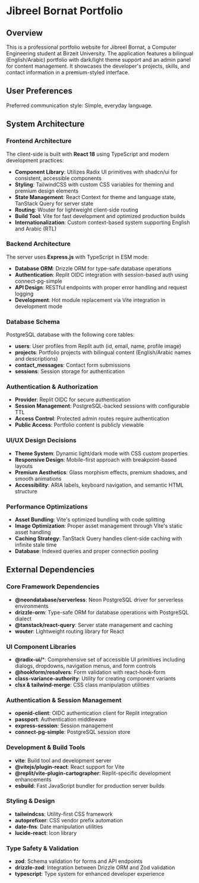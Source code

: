 # Jibreel Bornat Portfolio

## Overview

This is a professional portfolio website for Jibreel Bornat, a Computer Engineering student at Birzeit University. The application features a bilingual (English/Arabic) portfolio with dark/light theme support and an admin panel for content management. It showcases the developer's projects, skills, and contact information in a premium-styled interface.

## User Preferences

Preferred communication style: Simple, everyday language.

## System Architecture

### Frontend Architecture
The client-side is built with **React 18** using TypeScript and modern development practices:
- **Component Library**: Utilizes Radix UI primitives with shadcn/ui for consistent, accessible components
- **Styling**: TailwindCSS with custom CSS variables for theming and premium design elements
- **State Management**: React Context for theme and language state, TanStack Query for server state
- **Routing**: Wouter for lightweight client-side routing
- **Build Tool**: Vite for fast development and optimized production builds
- **Internationalization**: Custom context-based system supporting English and Arabic (RTL)

### Backend Architecture
The server uses **Express.js** with TypeScript in ESM mode:
- **Database ORM**: Drizzle ORM for type-safe database operations
- **Authentication**: Replit OIDC integration with session-based auth using connect-pg-simple
- **API Design**: RESTful endpoints with proper error handling and request logging
- **Development**: Hot module replacement via Vite integration in development mode

### Database Schema
PostgreSQL database with the following core tables:
- **users**: User profiles from Replit auth (id, email, name, profile image)
- **projects**: Portfolio projects with bilingual content (English/Arabic names and descriptions)
- **contact_messages**: Contact form submissions
- **sessions**: Session storage for authentication

### Authentication & Authorization
- **Provider**: Replit OIDC for secure authentication
- **Session Management**: PostgreSQL-backed sessions with configurable TTL
- **Access Control**: Protected admin routes require authentication
- **Public Access**: Portfolio content is publicly viewable

### UI/UX Design Decisions
- **Theme System**: Dynamic light/dark mode with CSS custom properties
- **Responsive Design**: Mobile-first approach with breakpoint-based layouts
- **Premium Aesthetics**: Glass morphism effects, premium shadows, and smooth animations
- **Accessibility**: ARIA labels, keyboard navigation, and semantic HTML structure

### Performance Optimizations
- **Asset Bundling**: Vite's optimized bundling with code splitting
- **Image Optimization**: Proper asset management through Vite's static asset handling
- **Caching Strategy**: TanStack Query handles client-side caching with infinite stale time
- **Database**: Indexed queries and proper connection pooling

## External Dependencies

### Core Framework Dependencies
- **@neondatabase/serverless**: Neon PostgreSQL driver for serverless environments
- **drizzle-orm**: Type-safe ORM for database operations with PostgreSQL dialect
- **@tanstack/react-query**: Server state management and caching
- **wouter**: Lightweight routing library for React

### UI Component Libraries
- **@radix-ui/***: Comprehensive set of accessible UI primitives including dialogs, dropdowns, navigation menus, and form controls
- **@hookform/resolvers**: Form validation with react-hook-form
- **class-variance-authority**: Utility for creating component variants
- **clsx & tailwind-merge**: CSS class manipulation utilities

### Authentication & Session Management
- **openid-client**: OIDC authentication client for Replit integration
- **passport**: Authentication middleware
- **express-session**: Session management
- **connect-pg-simple**: PostgreSQL session store

### Development & Build Tools
- **vite**: Build tool and development server
- **@vitejs/plugin-react**: React support for Vite
- **@replit/vite-plugin-cartographer**: Replit-specific development enhancements
- **esbuild**: Fast JavaScript bundler for production server builds

### Styling & Design
- **tailwindcss**: Utility-first CSS framework
- **autoprefixer**: CSS vendor prefix automation
- **date-fns**: Date manipulation utilities
- **lucide-react**: Icon library

### Type Safety & Validation
- **zod**: Schema validation for forms and API endpoints
- **drizzle-zod**: Integration between Drizzle ORM and Zod validation
- **typescript**: Type system for enhanced developer experience